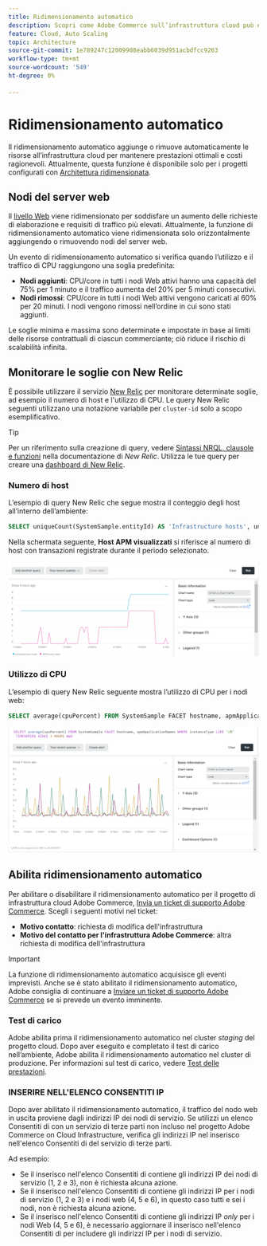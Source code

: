 ```yaml
---
title: Ridimensionamento automatico
description: Scopri come Adobe Commerce sull’infrastruttura cloud può essere scalato per soddisfare le richieste di risorse.
feature: Cloud, Auto Scaling
topic: Architecture
source-git-commit: 1e789247c12009908eabb6039d951acbdfcc9263
workflow-type: tm+mt
source-wordcount: '549'
ht-degree: 0%

---
```


# Ridimensionamento automatico

Il ridimensionamento automatico aggiunge o rimuove automaticamente le risorse all’infrastruttura cloud per mantenere prestazioni ottimali e costi ragionevoli. Attualmente, questa funzione è disponibile solo per i progetti configurati con [Architettura ridimensionata](scaled-architecture.md).

## Nodi del server web

Il [livello Web](scaled-architecture.md#web-tier) viene ridimensionato per soddisfare un aumento delle richieste di elaborazione e requisiti di traffico più elevati. Attualmente, la funzione di ridimensionamento automatico viene ridimensionata solo orizzontalmente aggiungendo o rimuovendo nodi del server web.

Un evento di ridimensionamento automatico si verifica quando l’utilizzo e il traffico di CPU raggiungono una soglia predefinita:

- **Nodi aggiunti**: CPU/core in tutti i nodi Web attivi hanno una capacità del 75% per 1 minuto e il traffico aumenta del 20% per 5 minuti consecutivi.
- **Nodi rimossi**: CPU/core in tutti i nodi Web attivi vengono caricati al 60% per 20 minuti. I nodi vengono rimossi nell’ordine in cui sono stati aggiunti.

Le soglie minima e massima sono determinate e impostate in base ai limiti delle risorse contrattuali di ciascun commerciante; ciò riduce il rischio di scalabilità infinita.

## Monitorare le soglie con New Relic

È possibile utilizzare il servizio [New Relic](../monitor/new-relic-service.md) per monitorare determinate soglie, ad esempio il numero di host e l&#39;utilizzo di CPU. Le query New Relic seguenti utilizzano una notazione variabile per `cluster-id` solo a scopo esemplificativo.

>[!TIP]
>
>Per un riferimento sulla creazione di query, vedere [Sintassi NRQL, clausole e funzioni](https://docs.newrelic.com/docs/query-your-data/nrql-new-relic-query-language/get-started/nrql-syntax-clauses-functions/) nella documentazione di _New Relic_.
>Utilizza le tue query per creare una [dashboard di New Relic](https://docs.newrelic.com/docs/query-your-data/explore-query-data/dashboards/introduction-dashboards/).

### Numero di host

L’esempio di query New Relic che segue mostra il conteggio degli host all’interno dell’ambiente:

```sql
SELECT uniqueCount(SystemSample.entityId) AS 'Infrastructure hosts', uniqueCount(Transaction.host) AS 'APM hosts seen' FROM SystemSample, Transaction where (Transaction.appName = 'cluster-id_stg' AND Transaction.transactionType = 'Web') OR SystemSample.apmApplicationNames LIKE '%|cluster-id_stg|%' TIMESERIES SINCE 3 HOURS AGO
```

Nella schermata seguente, **Host APM visualizzati** si riferisce al numero di host con transazioni registrate durante il periodo selezionato.

![Numero host New Relic](../../assets/new-relic/host-count.png)

### Utilizzo di CPU

L’esempio di query New Relic seguente mostra l’utilizzo di CPU per i nodi web:

```sql
SELECT average(cpuPercent) FROM SystemSample FACET hostname, apmApplicationNames WHERE instanceType LIKE 'c%' TIMESERIES SINCE 3 HOURS AGO
```

![Nodi Web New Relic - Utilizzo CPU](../../assets/new-relic/web-node-cpu-usage.png)

## Abilita ridimensionamento automatico

Per abilitare o disabilitare il ridimensionamento automatico per il progetto di infrastruttura cloud Adobe Commerce, [Invia un ticket di supporto Adobe Commerce](https://experienceleague.adobe.com/docs/commerce-knowledge-base/kb/help-center-guide/magento-help-center-user-guide.html#submit-ticket). Scegli i seguenti motivi nel ticket:

- **Motivo contatto**: richiesta di modifica dell&#39;infrastruttura
- **Motivo del contatto per l&#39;infrastruttura Adobe Commerce**: altra richiesta di modifica dell&#39;infrastruttura

>[!IMPORTANT]
>
>La funzione di ridimensionamento automatico acquisisce gli eventi imprevisti. Anche se è stato abilitato il ridimensionamento automatico, Adobe consiglia di continuare a [Inviare un ticket di supporto Adobe Commerce](https://experienceleague.adobe.com/docs/commerce-knowledge-base/kb/help-center-guide/magento-help-center-user-guide.html#submit-ticket) se si prevede un evento imminente.

### Test di carico

Adobe abilita prima il ridimensionamento automatico nel cluster _staging_ del progetto cloud. Dopo aver eseguito e completato il test di carico nell’ambiente, Adobe abilita il ridimensionamento automatico nel cluster di produzione. Per informazioni sul test di carico, vedere [Test delle prestazioni](../launch/checklist.md#performance-testing).

### INSERIRE NELL&#39;ELENCO CONSENTITI IP

Dopo aver abilitato il ridimensionamento automatico, il traffico del nodo web in uscita proviene dagli indirizzi IP dei nodi di servizio. Se utilizzi un elenco Consentiti di con un servizio di terze parti non incluso nel progetto Adobe Commerce on Cloud Infrastructure, verifica gli indirizzi IP nel inserisco nell&#39;elenco Consentiti di del servizio di terze parti.

Ad esempio:

- Se il inserisco nell&#39;elenco Consentiti di contiene gli indirizzi IP dei nodi di servizio (1, 2 e 3), non è richiesta alcuna azione.
- Se il inserisco nell&#39;elenco Consentiti di contiene gli indirizzi IP per i nodi di servizio (1, 2 e 3) e i nodi web (4, 5 e 6), in questo caso tutti e sei i nodi, non è richiesta alcuna azione.
- Se il inserisco nell&#39;elenco Consentiti di contiene gli indirizzi IP _only_ per i nodi Web (4, 5 e 6), è necessario aggiornare il inserisco nell&#39;elenco Consentiti di per includere gli indirizzi IP per i nodi di servizio.
